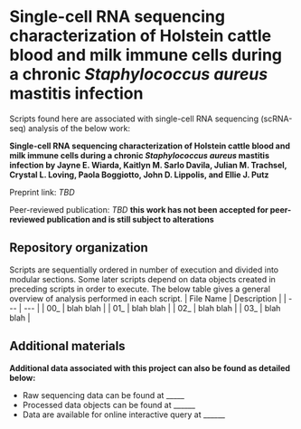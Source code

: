 # Single-cell RNA sequencing characterization of Holstein cattle blood and milk immune cells during a chronic *Staphylococcus aureus* mastitis infection

Scripts found here are associated with single-cell RNA sequencing (scRNA-seq) analysis of the below work:

**Single-cell RNA sequencing characterization of Holstein cattle blood and milk immune cells during a chronic *Staphylococcus aureus* mastitis infection by Jayne E. Wiarda, Kaitlyn M. Sarlo Davila, Julian M. Trachsel, Crystal L. Loving, Paola Boggiotto, John D. Lippolis, and Ellie J. Putz**

Preprint link: *TBD*

Peer-reviewed publication: *TBD* **this work has not been accepted for peer-reviewed publication and is still subject to alterations**

## Repository organization
Scripts are sequentially ordered in number of execution and divided into modular sections. Some later scripts depend on data objects created in preceding scripts in order to execute. The below table gives a general overview of analysis performed in each script.
| File Name | Description |
| --- | --- |
| 00_ | blah blah |
| 01_ | blah blah |
| 02_ | blah blah |
| 03_ | blah blah |

## Additional materials
**Additional data associated with this project can also be found as detailed below:**
* Raw sequencing data can be found at _____
* Processed data objects can be found at ______
* Data are available for online interactive query at ______

